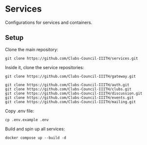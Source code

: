 # Services

Configurations for services and containers.

## Setup
Clone the main repository:
```
git clone https://github.com/Clubs-Council-IIITH/services.git
```

Inside it, clone the service repositories:
```
git clone https://github.com/Clubs-Council-IIITH/gateway.git

git clone https://github.com/Clubs-Council-IIITH/auth.git
git clone https://github.com/Clubs-Council-IIITH/clubs.git
git clone https://github.com/Clubs-Council-IIITH/discussion.git
git clone https://github.com/Clubs-Council-IIITH/events.git
git clone https://github.com/Clubs-Council-IIITH/mailing.git
```

Copy .env file:
```
cp .env.example .env
```

Build and spin up all services:
```
docker compose up --build -d
```